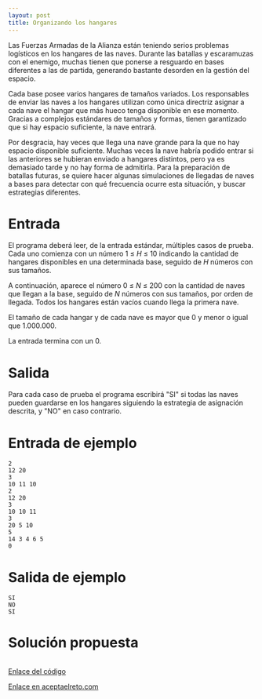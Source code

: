 ```yaml
---
layout: post
title: Organizando los hangares
---
```


Las Fuerzas Armadas de la Alianza están teniendo serios problemas logísticos en los hangares de las naves. Durante las batallas y escaramuzas con el enemigo, muchas tienen que ponerse a resguardo en bases diferentes a las de partida, generando bastante desorden en la gestión del espacio.

Cada base posee varios hangares de tamaños variados. Los responsables de enviar las naves a los hangares utilizan como única directriz asignar a cada nave el hangar que más hueco tenga disponible en ese momento. Gracias a complejos estándares de tamaños y formas, tienen garantizado que si hay espacio suficiente, la nave entrará.

Por desgracia, hay veces que llega una nave grande para la que no hay espacio disponible suficiente. Muchas veces la nave habría podido entrar si las anteriores se hubieran enviado a hangares distintos, pero ya es demasiado tarde y no hay forma de admitirla. Para la preparación de batallas futuras, se quiere hacer algunas simulaciones de llegadas de naves a bases para detectar con qué frecuencia ocurre esta situación, y buscar estrategias diferentes. 

# Entrada

El programa deberá leer, de la entrada estándar, múltiples casos de prueba. Cada uno comienza con un número 1 ≤ _H_ ≤ 10 indicando la cantidad de hangares disponibles en una determinada base, seguido de _H_ números con sus tamaños.

A continuación, aparece el número 0 ≤ _N_ ≤ 200 con la cantidad de naves que llegan a la base, seguido de _N_ números con sus tamaños, por orden de llegada. Todos los hangares están vacíos cuando llega la primera nave.

El tamaño de cada hangar y de cada nave es mayor que 0 y menor o igual que 1.000.000.

La entrada termina con un 0.

# Salida

Para cada caso de prueba el programa escribirá "SI" si todas las naves pueden guardarse en los hangares siguiendo la estrategia de asignación descrita, y "NO" en caso contrario. 

# Entrada de ejemplo

```
2
12 20
3
10 11 10
2
12 20
3
10 10 11
3
20 5 10
5
14 3 4 6 5
0
```

# Salida de ejemplo

```
SI
NO
SI
```

# Solución propuesta

``` python

```

[Enlace del código](https://github.com/israelem/aceptaelreto/blob/master/codes/2018-12-10-organizando.py)

[Enlace en aceptaelreto.com](https://www.aceptaelreto.com/problem/statement.php?id=429)
